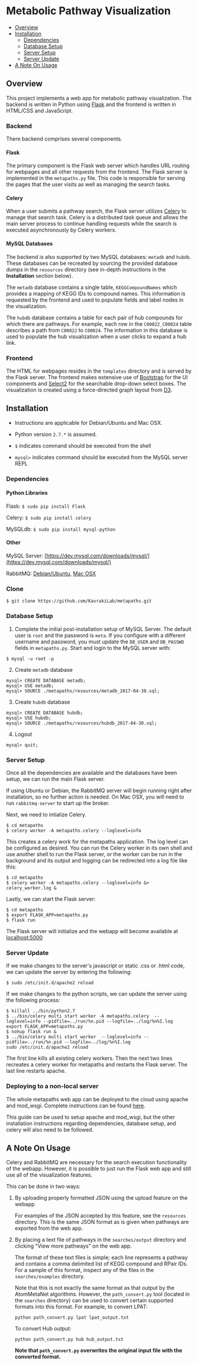 # Metabolic Pathway Visualization

* [Overview](#overview)
* [Installation](#installation)
    * [Dependencies](#dependencies)
    * [Database Setup](#database-setup)
    * [Server Setup](#server-setup)
    * [Server Update](#server-update)
* [A Note On Usage](#a-note-on-usage)

## Overview
This project implements a web app for metabolic pathway visualization. The
backend is written in Python using [Flask](http://flask.pocoo.org) and the
frontend is written in HTML/CSS and JavaScript.

### Backend
There backend comprises several components.

#### Flask
The primary component is the Flask web server which handles URL routing for
webpages and all other requests from the frontend. The Flask server is
implemented in the `metapaths.py` file. This code is responsible for serving
the pages that the user visits as well as managing the search tasks.

#### Celery
When a user submits a pathway search, the Flask server utilizes
[Celery](http://www.celeryproject.org) to manage that search task. Celery is a
distributed task queue and allows the main server process to continue
handling requests while the search is executed asynchronously by Celery
workers.

#### MySQL Databases
The backend is also supported by two MySQL databases: `metadb` and `hubdb`.
These databases can be recreated by sourcing the provided database dumps in the
`resources` directory (see in-depth instructions in the **Installation**
section below).

The `metadb` database contains a single table, `KEGGCompoundNames` which
provides a mapping of KEGG IDs to compound names. This information is requested
by the frontend and used to populate fields and label nodes in the
visualization.

The `hubdb` database contains a table for each pair of hub compounds for which
there are pathways. For example, each row in the `C00022_C00024` table
describes a path from `C00022` to `C00024`. The information in this database is
used to populate the hub visualization when a user clicks to expand a hub link.


### Frontend
The HTML for webpages resides in the `templates` directory and is served by
the Flask server. The frontend makes extensive use of
[Bootstrap](http://getbootstrap.com) for the UI components and
[Select2](https://select2.github.io) for the searchable drop-down select boxes.
The visualization is created using a force-directed graph layout from
[D3](https://d3js.org).


## Installation
* Instructions are applicable for Debian/Ubuntu and Mac OSX.

* Python version `2.7.*` is assumed.

* `$` indicates command should be executed from the shell

* `mysql>` indicates command should be executed from the MySQL server REPL

### Dependencies

#### Python Libraries
Flask: `$ sudo pip install Flask`

Celery: `$ sudo pip install celery`

MySQLdb: `$ sudo pip install mysql-python`

#### Other
MySQL Server: [https://dev.mysql.com/downloads/mysql/](https://dev.mysql.com/downloads/mysql/)

RabbitMQ: [Debian/Ubuntu](http://www.rabbitmq.com/install-debian.html), [Mac
OSX](http://www.rabbitmq.com/install-standalone-mac.html)

### Clone
```
$ git clone https://github.com/KavrakiLab/metapaths.git
```

### Database Setup
1. Complete the initial post-installation setup of MySQL Server. The default
   user is `root` and the password is `meta`. If you configure with a different
   username and password, you must update the `DB_USER` and `DB_PASSWD` fields
   in `metapaths.py`. Start and login to the MySQL server with:

```
$ mysql -u root -p
```

2. Create `metadb` database

```
mysql> CREATE DATABASE metadb;
mysql> USE metadb;
mysql> SOURCE ./metapaths/resources/metadb_2017-04-30.sql;
```

3. Create `hubdb` database

```
mysql> CREATE DATABASE hubdb;
mysql> USE hubdb;
mysql> SOURCE ./metapaths/resources/hubdb_2017-04-30.sql;
```

4. Logout
```
mysql> quit;
```

### Server Setup
Once all the dependencies are available and the databases have been setup, we
can run the main Flask server.

If using Ubuntu or Debian, the RabbitMQ server will begin running right after
installation, so no further action is needed. On Mac OSX, you will need to run
`rabbitmq-server` to start up the broker.

Next, we need to intialize Celery.
```
$ cd metapaths
$ celery worker -A metapaths.celery --loglevel=info
```
This creates a celery work for the metapaths application. The log level can be
configured as desired. You can run the Celery worker in its own shell and use
another shell to run the Flask server, or the worker can be run in the
background and its output and logging can be redirected into a log file like
this:
```
$ cd metapaths
$ celery worker -A metapaths.celery --loglevel=info &> celery_worker.log &
```

Lastly, we can start the Flask server:
```
$ cd metapaths
$ export FLASK_APP=metapaths.py
$ flask run
```
The Flask server will initialize and the webapp will become available at
[localhost:5000](http://localhost:5000)

### Server Update
If we make changes to the server's javascript or static .css or .html code,
we can update the server by entering the following:
```
$ sudo /etc/init.d/apache2 reload
```

If we make changes to the python scripts, we can update the server using
the following process:
```
$ killall ../bin/python2.7
$ ../bin/celery multi start worker -A metapaths.celery  --loglevel=info --pidfile=../run/%n.pid --logfile=../log/%n%I.log
export FLASK_APP=metapaths.py
$ nohup flask run &
$ ../bin/celery multi start worker  --loglevel=info --pidfile=../run/%n.pid --logfile=../log/%n%I.log
sudo /etc/init.d/apache2 reload
```
The first line kills all existing celery workers. Then the next two lines
recreates a celery worker for metapaths and restarts the Flask server.
The last line restarts apache. 

### Deploying to a non-local server
The whole metapaths web app can be deployed to the cloud using apache and
mod\_wsgi. Complete instructions can be found
[here](https://devops.profitbricks.com/tutorials/deploy-a-flask-application-on-ubuntu-1404/).

This guide can be used to setup apache and mod\_wsgi, but the other installation
instructions regarding dependencies, database setup, and celery will also need
to be followed.


## A Note On Usage

Celery and RabbitMQ are necessary for the search execution functionality of the
webapp. However, it is possible to just run the Flask web app and still use all
of the visualization features.

This can be done in two ways:

1. By uploading properly formatted JSON using the upload feature on the webapp

    For examples of the JSON accepted by this feature, see the `resources`
    directory. This is the same JSON format as is given when pathways are exported
    from the web app.

2. By placing a text file of pathways in the `searches/output` directory and
   clicking "View more pathways" on the web app.

    The format of these text files is simple; each line represents a pathway and
    contains a comma delimited list of KEGG compound and RPair IDs. For a sample of
    this format, inspect any of the files in the `searches/examples` directory.

    Note that this is not exactly the same format as that output by the AtomMetaNet
    algorithms. However, the `path_convert.py` tool (located in the `searches`
    directory) can be used to convert certain supported formats into this format.
    For example, to convert LPAT:
    ```
    python path_convert.py lpat lpat_output.txt
    ```
    To convert Hub output:
    ```
    python path_convert.py hub hub_output.txt
    ```
    **Note that `path_convert.py` overwrites the original input file with the
    converted format.**

